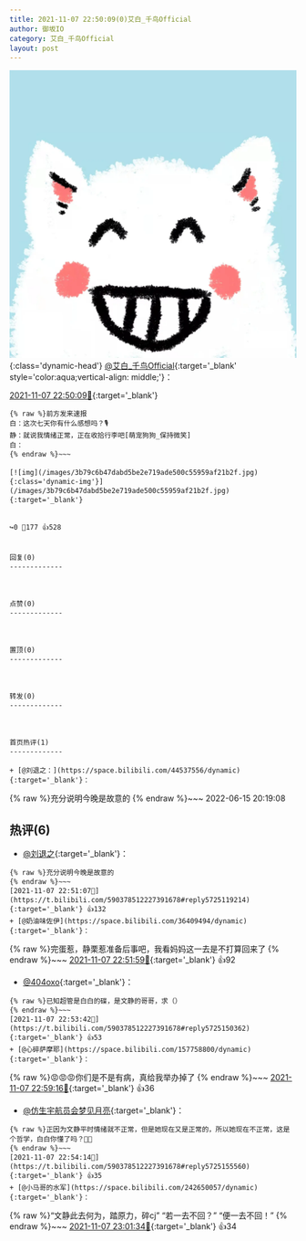 ```yaml
---
title: 2021-11-07 22:50:09(0)艾白_千鸟Official
author: 御坂IO
category: 艾白_千鸟Official
layout: post
---
```


![img](/images/9ae8b9445fd0665cc014d9080156a45271be73c6.jpg){:class='dynamic-head'}
[@艾白_千鸟Official](https://space.bilibili.com/334537711/dynamic){:target='_blank' style='color:aqua;vertical-align: middle;'}：

[2021-11-07 22:50:09🔗](https://t.bilibili.com/590378512227391678){:target='_blank'}

~~~
{% raw %}前方发来速报
白：这次七天你有什么感想吗？🎙️
静：就说我情绪正常，正在收拾行李吧[萌宠狗狗_保持微笑]
白：
{% endraw %}~~~

[![img](/images/3b79c6b47dabd5be2e719ade500c55959af21b2f.jpg){:class='dynamic-img'}](/images/3b79c6b47dabd5be2e719ade500c55959af21b2f.jpg){:target='_blank'}


↪️0 💬177 👍528


回复(0)
-------------



点赞(0)
-------------



置顶(0)
-------------



转发(0)
-------------



首页热评(1)
-------------

+ [@刘退之：](https://space.bilibili.com/44537556/dynamic){:target='_blank'}：
~~~
{% raw %}充分说明今晚是故意的
{% endraw %}~~~
2022-06-15 20:19:08


热评(6)
-------------

+ [@刘退之](https://space.bilibili.com/44537556/dynamic){:target='_blank'}：
~~~
{% raw %}充分说明今晚是故意的
{% endraw %}~~~
[2021-11-07 22:51:07🔗](https://t.bilibili.com/590378512227391678#reply5725119214){:target='_blank'} 👍132
+ [@奶油味佐伊](https://space.bilibili.com/36409494/dynamic){:target='_blank'}：
~~~
{% raw %}完蛋惹，静栗惹准备后事吧，我看妈妈这一去是不打算回来了
{% endraw %}~~~
[2021-11-07 22:51:59🔗](https://t.bilibili.com/590378512227391678#reply5725140673){:target='_blank'} 👍92
+ [@404oxo](https://space.bilibili.com/1639561355/dynamic){:target='_blank'}：
~~~
{% raw %}已知超管是白白的碟，是文静的哥哥，求（）
{% endraw %}~~~
[2021-11-07 22:53:42🔗](https://t.bilibili.com/590378512227391678#reply5725150362){:target='_blank'} 👍53
+ [@心碎萨摩耶](https://space.bilibili.com/157758800/dynamic){:target='_blank'}：
~~~
{% raw %}😡😡😡你们是不是有病，真给我举办掉了
{% endraw %}~~~
[2021-11-07 22:59:16🔗](https://t.bilibili.com/590378512227391678#reply5725186583){:target='_blank'} 👍36
+ [@仿生宇航员会梦见月亮](https://space.bilibili.com/483819552/dynamic){:target='_blank'}：
~~~
{% raw %}正因为文静平时情绪就不正常，但是她现在又是正常的，所以她现在不正常，这是个哲学，白白你懂了吗？🤗🤗
{% endraw %}~~~
[2021-11-07 22:54:14🔗](https://t.bilibili.com/590378512227391678#reply5725155560){:target='_blank'} 👍35
+ [@小马哥的水军](https://space.bilibili.com/242650057/dynamic){:target='_blank'}：
~~~
{% raw %}“文静此去何为，踏原力，碎cj”
“若一去不回？”
“便一去不回！”
{% endraw %}~~~
[2021-11-07 23:01:34🔗](https://t.bilibili.com/590378512227391678#reply5725205715){:target='_blank'} 👍34



